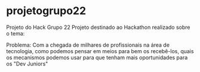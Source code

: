 # projetogrupo22
Projeto do Hack Grupo 22
Projeto destinado ao Hackathon realizado sobre o tema:

Problema: Com a chegada de milhares de profissionais na área de tecnologia, como podemos pensar em meios para bem os recebê-los,
quais os mecanismos podemos usar para que tenham mais oportunidades para os "Dev Juniors"
